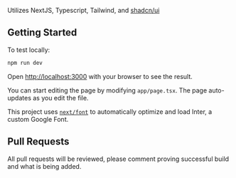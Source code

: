 Utilizes NextJS, Typescript, Tailwind, and [shadcn/ui](https://ui.shadcn.com/)

## Getting Started

To test locally:

```bash
npm run dev
```

Open [http://localhost:3000](http://localhost:3000) with your browser to see the result.

You can start editing the page by modifying `app/page.tsx`. The page auto-updates as you edit the file.

This project uses [`next/font`](https://nextjs.org/docs/basic-features/font-optimization) to automatically optimize and load Inter, a custom Google Font.

## Pull Requests

All pull requests will be reviewed, please comment proving successful build and what is being added.
